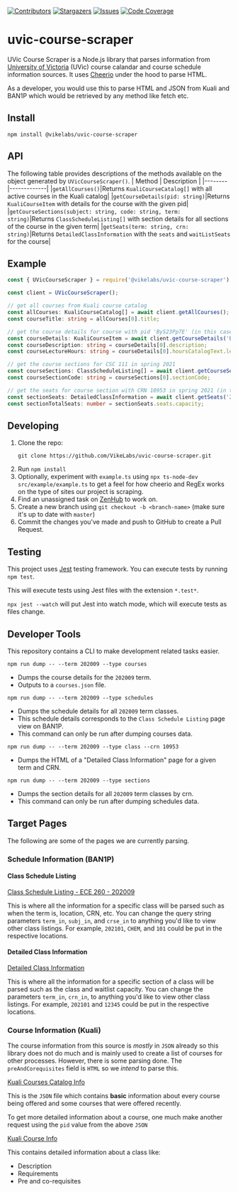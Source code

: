 [![Contributors][contributors-shield]][contributors-url]
[![Stargazers][stars-shield]][stars-url]
[![Issues][issues-shield]][issues-url]
[![Code Coverage][coverage-shield]][coverage-url]

# uvic-course-scraper


UVic Course Scraper is a Node.js library that parses information from [University of Victoria](https://uvic.ca) (UVic) course calandar and course schedule information sources. It uses [Cheerio](https://cheerio.js.org/) under the hood to parse HTML.

As a developer, you would use this to parse HTML and JSON from Kuali and BAN1P which would be retrieved by any method like fetch etc.

## Install
```
npm install @vikelabs/uvic-course-scraper
```

## API
The following table provides descriptions of the methods available on the object generated by `UVicCourseScraper()`.
| Method | Description |
|--------|-------------|
|``getAllCourses()``|Returns ``KualiCourseCatalog[]`` with all active courses in the Kuali catalog|
|``getCourseDetails(pid: string)``|Returns ``KualiCourseItem`` with details for the course with the given pid|
|``getCourseSections(subject: string, code: string, term: string)``|Returns ``ClassScheduleListing[]`` with section details for all sections of the course in the given term|
|``getSeats(term: string, crn: string)``|Returns ``DetailedClassInformation`` with the `seats` and `waitListSeats` for the course|

## Example
```ts
const { UVicCourseScraper } = require('@vikelabs/uvic-course-scraper');

const client = UVicCourseScraper();

// get all courses from Kuali course catalog
const allCourses: KualiCourseCatalog[] = await client.getAllCourses();
const courseTitle: string = allCourses[0].title;

// get the course details for course with pid 'ByS23Pp7E' (in this case, thats ACAN 225)
const courseDetails: KualiCourseItem = await client.getCourseDetails('ByS23Pp7E');
const courseDescription: string = courseDetails[0].description;
const courseLectureHours: string = courseDetails[0].hoursCatalogText.lecture;

// get the course sections for CSC 111 in spring 2021
const courseSections: ClassScheduleListing[] = await client.getCourseSections('202101', 'CSC', '111');
const courseSectionCode: string = courseSections[0].sectionCode;

// get the seats for course section with CRN 10953 in spring 2021 (in this case thats ECE 260 - A01)
const sectionSeats: DetailedClassInformation = await client.getSeats('202101', '10953');
const sectionTotalSeats: number = sectionSeats.seats.capacity;
```

## Developing
1. Clone the repo:
    ```
    git clone https://github.com/VikeLabs/uvic-course-scraper.git
    ```
2. Run `npm install`
3. Optionally, experiment with `example.ts` using `npx ts-node-dev src/example/example.ts` to get a feel for how cheerio and RegEx works on the type of sites our project is scraping.
4. Find an unassigned task on [ZenHub](https://app.zenhub.com/workspaces/team-schedule-courses-5f973f50ae36d70012eb5b2e/board?repos=216653028) to work on.
5. Create a new branch using `git checkout -b <branch-name>` (make sure it's up to date with `master`)
6. Commit the changes you've made and push to GitHub to create a Pull Request.

## Testing

This project uses [Jest](https://jestjs.io/) testing framework. You can execute tests by running `npm test`.

This will execute tests using Jest files with the extension `*.test*`.

`npx jest --watch` will put Jest into watch mode, which will execute tests as files change.

## Developer Tools

This repository contains a CLI to make development related tasks easier.

```
npm run dump -- --term 202009 --type courses
```

- Dumps the course details for the `202009` term.
- Outputs to a `courses.json` file.

```
npm run dump -- --term 202009 --type schedules
```

- Dumps the schedule details for all `202009` term classes.
- This schedule details corresponds to the `Class Schedule Listing` page view on BAN1P.
- This command can only be run after dumping courses data.

```
npm run dump -- --term 202009 --type class --crn 10953
```

- Dumps the HTML of a "Detailed Class Information" page for a given term and CRN.

```
npm run dump -- --term 202009 --type sections
```

- Dumps the section details for all `202009` term classes by crn.
- This command can only be run after dumping schedules data.

## Target Pages

The following are some of the pages we are currently parsing.

### Schedule Information (BAN1P)

#### Class Schedule Listing

[Class Schedule Listing - ECE 260 - 202009](https://www.uvic.ca/BAN1P/bwckctlg.p_disp_listcrse?term_in=202009&subj_in=ECE&crse_in=260&schd_in=)

This is where all the information for a specific class will be parsed such as when the term is, location, CRN, etc. You can change the query string parameters `term_in`, `subj_in`, and `crse_in` to anything you'd like to view other class listings. For example, `202101`, `CHEM`, and `101` could be put in the respective locations.

#### Detailed Class Information

[Detailed Class Information](https://www.uvic.ca/BAN1P/bwckschd.p_disp_detail_sched?term_in=202009&crn_in=10953)

This is where all the information for a specific section of a class will be parsed such as the class and waitlist capacity. You can change the parameters `term_in`, `crn_in`, to anything you'd like to view other class listings. For example, `202101` and `12345` could be put in the respective locations.

### Course Information (Kuali)

The course information from this source is _mostly_ in `JSON` already so this library does not do much and is mainly used to create a list of courses for other processes. However, there is some parsing done. The `preAndCorequisites` field is `HTML` so we _intend_ to parse this.

[Kuali Courses Catalog Info](https://uvic.kuali.co/api/v1/catalog/courses/5d9ccc4eab7506001ae4c225)

This is the `JSON` file which contains **basic** information about every course being offered and some courses that were offered recently.

To get more detailed information about a course, one much make another request using the `pid` value from the above `JSON`

[Kuali Course Info](https://uvic.kuali.co/api/v1/catalog/course/5d9ccc4eab7506001ae4c225/ByS23Pp7E)

This contains detailed information about a class like:

- Description
- Requirements
- Pre and co-requisites

<!-- MARKDOWN LINKS & IMAGES -->
<!-- https://www.markdownguide.org/basic-syntax/#reference-style-links -->

[contributors-shield]: https://img.shields.io/github/contributors/VikeLabs/scheduler-scraper.svg?style=flat-square
[contributors-url]: https://github.com/VikeLabs/scheduler-scraper/graphs/contributors
[stars-shield]: https://img.shields.io/github/stars/VikeLabs/scheduler-scraper.svg?style=flat-square
[stars-url]: https://github.com/VikeLabs/scheduler-scraper/stargazers
[issues-shield]: https://img.shields.io/github/issues/VikeLabs/scheduler-scraper.svg?style=flat-square
[issues-url]: https://github.com/othneildrew/VikeLabs/scheduler-scraper/issues
[coverage-shield]: https://codecov.io/gh/vikelabs/uvic-course-scraper/branch/master/graph/badge.svg?token=06B7FNZ8TH
[coverage-url]: https://codecov.io/gh/vikelabs/uvic-course-scraper
